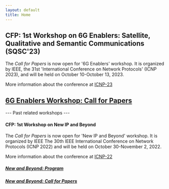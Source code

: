 ```yaml
---
layout: default
title: Home
---
```


## CFP: 1st Workshop on 6G Enablers: Satellite, Qualitative and Semantic Communications (SQSC'23)
The *Call for Papers* is now open for '6G Enablers' workshop. It is organized by IEEE, the 31st 'International Conference on Network Protocols' (ICNP 2023), and will be held on October 10-October 13, 2023.

More information about the conference at [ICNP-23](https://icnp23.cs.ucr.edu)

## [6G Enablers Workshop: Call for Papers](https://qualitativesemantic.wordpress.com)




--- Past related workshops ---
#### CFP: 1st Workshop on New IP and Beyond
The *Call for Papers* is now open for 'New IP and Beyond' workshop. It is organized by IEEE 
  The 30th IEEE International Conference on Network Protocols (ICNP 2022)  and will be held on October 30-November 2, 2022.

More information about the conference at [ICNP-22](https://icnp22.cs.ucr.edu)

##### [New and Beyond: Program](program.html)
##### [New and Beyond: Call for Papers](beyond22.html)


